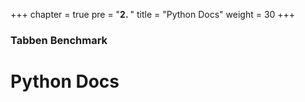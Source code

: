 +++
chapter = true
pre = "<b>2. </b>"
title = "Python Docs"
weight = 30
+++

### Tabben Benchmark

# Python Docs


